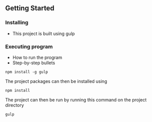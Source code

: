 ## Getting Started


### Installing

* This project is built using gulp


### Executing program

* How to run the program
* Step-by-step bullets

```
npm install -g gulp
```
The project packages can then be installed using
```
npm install 
```
The project can then be run by running this command on the project directory
```
gulp
```